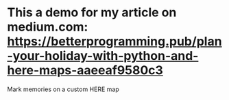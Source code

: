 # This a demo for my article on medium.com: https://betterprogramming.pub/plan-your-holiday-with-python-and-here-maps-aaeeaf9580c3
Mark memories on a custom HERE map
